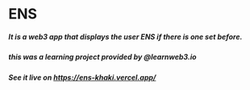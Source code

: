 # ENS
##### It is a web3 app that displays the user ENS if there is one set before.
##### this was a learning project provided by @learnweb3.io
##### See it live on https://ens-khaki.vercel.app/
